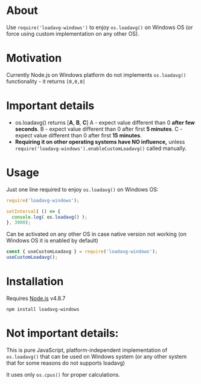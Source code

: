 <!--
  Title: Loadavg-windows
  Description: Node.js module that enables os.loadavg() on Windows OS
  Author: fider
  -->

# About
Use `require('loadavg-windows')` to enjoy `os.loadavg()` on Windows OS  (or force using custom implementation on any other OS).

# Motivation

Currently Node.js on Windows platform do not implements `os.loadavg()` functionality - it returns `[0,0,0]`

# Important details
- os.loadavg\(\) returns [**A**, **B**, **C**]
  A - expect value different than 0 **after few seconds**.
  B - expect value different than 0 after first **5 minutes**.
  C - expect value different than 0 after first **15 minutes**.
- **Requiring it on other operating systems have NO influence,**
  unless `require('loadavg-windows').enableCustomLoadavg()` called manually.

# Usage
Just one line required to enjoy `os.loadavg()` on Windows OS:
```js
require('loadavg-windows');

setInterval( () => {
  console.log( os.loadavg() );
}, 3000);
```

Can be activated on any other OS in case native version not working
(on Windows OS it is enabled by default)
```js
const { useCustomLoadavg } = require('loadavg-windows');
useCustomLoadavg();
```

# Installation
Requires [Node.js](https://nodejs.org/) v4.8.7

`npm install loadavg-windows`

# Not important details:

This is pure JavaScript, platform-independent implementation of `os.loadavg()` that can be used on Windows system
(or any other system that for some reasons do not supports loadavg)

It uses only `os.cpus()` for proper calculations.
